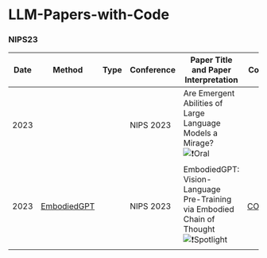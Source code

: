 # LLM-Papers-with-Code






### NIPS23
| Date | Method                                                       | Type                                                    | Conference                             | Paper Title and Paper Interpretation            | Code |
| ---- | ------------------------------------------------------------ | ------------------------------------------------------- | -------------------------------------- | ------------------------------------------------------------ | ---- |
| 2023 |  |  | NIPS 2023 | Are Emergent Abilities of Large Language Models a Mirage? ![❗Oral](https://img.shields.io/badge/-❗Oral-yellow) |  |
| 2023 | [EmbodiedGPT](https://openreview.net/group?id=NeurIPS.cc/2023/Conference#tab-accept-spotlight) |  | NIPS 2023 | EmbodiedGPT: Vision-Language Pre-Training via Embodied Chain of Thought ![❗Spotlight](https://img.shields.io/badge/-❗Spotlight-magenta)| [CODE](https://github.com/EmbodiedGPT/EmbodiedGPT_Pytorch) |
